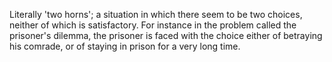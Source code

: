 Literally 'two horns'; a situation in which there seem to be two
choices, neither of which is satisfactory. For instance in the problem
called the prisoner's dilemma, the prisoner is faced with the choice
either of betraying his comrade, or of staying in prison for a very long
time.
